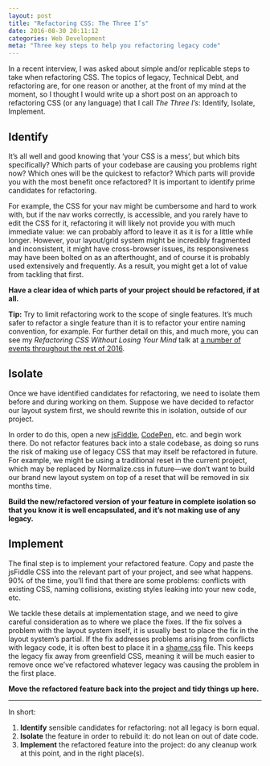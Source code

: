 ```yaml
---
layout: post
title: "Refactoring CSS: The Three I’s"
date: 2016-08-30 20:11:12
categories: Web Development
meta: "Three key steps to help you refactoring legacy code"
---
```


In a recent interview, I was asked about simple and/or replicable steps to take
when refactoring CSS. The topics of legacy, Technical Debt, and refactoring are,
for one reason or another, at the front of my mind at the moment, so I thought I
would write up a short post on an approach to refactoring CSS (or any language)
that I call <i>The Three I’s</i>: Identify, Isolate, Implement.

## Identify

It’s all well and good knowing that ‘your CSS is a mess’, but which bits
specifically? Which parts of your codebase are causing you problems right now?
Which ones will be the quickest to refactor? Which parts will provide you with
the most benefit once refactored? It is important to identify prime candidates
for refactoring.

For example, the CSS for your nav might be cumbersome and hard to work with, but
if the nav works correctly, is accessible, and you rarely have to edit the CSS
for it, refactoring it will likely not provide you with much immediate value: we
can probably afford to leave it as it is for a little while longer. However,
your layout/grid system might be incredibly fragmented and inconsistent, it
might have cross-browser issues, its responsiveness may have been bolted on as
an afterthought, and of course it is probably used extensively and frequently.
As a result, you might get a lot of value from tackling that first.

**Have a clear idea of which parts of your project should be refactored, if at
all.**

**Tip:** Try to limit refactoring work to the scope of single features. It’s
much safer to refactor a single feature than it is to refactor your entire
naming convention, for example. For further detail on this, and much more, you
can see my <i>Refactoring CSS Without Losing Your Mind</i> talk at [a number of
events throughout the rest of 2016](/speaking/).

## Isolate

Once we have identified candidates for refactoring, we need to isolate them
before and during working on them. Suppose we have decided to refactor our
layout system first, we should rewrite this in isolation, outside of our
project.

In order to do this, open a new [jsFiddle](http://jsfiddle.net),
[CodePen](http://codepen.io), etc. and begin work there. Do not refactor
features back into a stale codebase, as doing so runs the risk of making use of
legacy CSS that may itself be refactored in future. For example, we might be
using a traditional reset in the current project, which may be replaced by
Normalize.css in future—we don’t want to build our brand new layout system on
top of a reset that will be removed in six months time.

**Build the new/refactored version of your feature in complete isolation so that
you know it is well encapsulated, and it’s not making use of any legacy.**

## Implement

The final step is to implement your refactored feature. Copy and paste the
jsFiddle CSS into the relevant part of your project, and see what happens. 90%
of the time, you’ll find that there are some problems: conflicts with existing
CSS, naming collisions, existing styles leaking into your new code, etc.

We tackle these details at implementation stage, and we need to give careful
consideration as to where we place the fixes. If the fix solves a problem with
the layout system itself, it is usually best to place the fix in the layout
system’s partial. If the fix addresses problems arising from conflicts with
legacy code, it is often best to place it in a
[shame.css](http://csswizardry.com/2013/04/shame-css/) file. This keeps the
legacy fix away from greenfield CSS, meaning it will be much easier to remove
once we’ve refactored whatever legacy was causing the problem in the first
place.

**Move the refactored feature back into the project and tidy things up here.**

- - -

In short:

1. **Identify** sensible candidates for refactoring: not all legacy is born
   equal.
2. **Isolate** the feature in order to rebuild it: do not lean on out of date
   code.
3. **Implement** the refactored feature into the project: do any cleanup work at
   this point, and in the right place(s).
